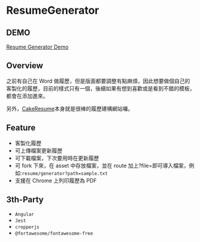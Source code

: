 # ResumeGenerator

## DEMO

[Resume Generator Demo](https://marshal604.github.io/resume-generator/dist)

## Overview

之前有自己在 Word 做履歷，但是版面都要調整有點麻煩，因此想要做個自己的客製化的履歷，目前的樣式只有一個，後續如果有想到喜歡或是看到不錯的模板，都會在添加進來。

另外，[CakeResume](<[Cakeresume.com](https://www.cakeresume.com/dashboard)>)本身就是很棒的履歷建構網站囉。

## Feature

- 客製化履歷
- 可上傳檔案更新履歷
- 可下載檔案，下次要用時在更新履歷
- 可 fork 下來，在 asset 中存放檔案，並在 route 加上?file=<filename>即可導入檔案，例如:`resume/generator?path=sample.txt`
- 支援在 Chrome 上列印履歷為 PDF

## 3th-Party

- `Angular`
- `Jest`
- `cropperjs`
- `@fortawesome/fontawesome-free`
